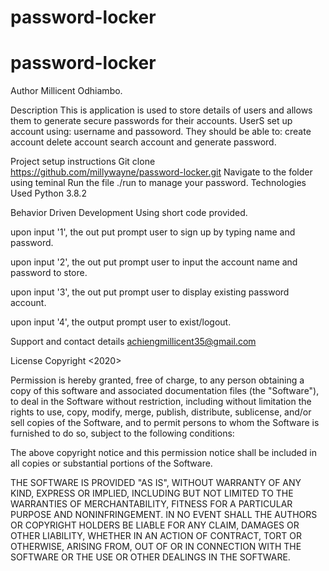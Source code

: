 # password-locker
# password-locker
Author
Millicent Odhiambo.

Description
This is application is used to store details of users and allows them to generate secure passwords for their accounts. UserS set up account using: username and passoword. They should be able to: create account delete account search account and generate password.

Project setup instructions
Git clone https://github.com/millywayne/password-locker.git
Navigate to the folder using teminal
Run the file ./run to manage your password.
Technologies Used
Python 3.8.2

Behavior Driven Development
Using short code provided.

upon input '1', the out put prompt user to sign up by typing name and password.

upon input '2', the out put prompt user to input the account name and password to store.

upon input '3', the out put prompt user to display existing password account.

upon input '4', the output prompt user to exist/logout.

Support and contact details
achiengmillicent35@gmail.com

License
Copyright <2020>

Permission is hereby granted, free of charge, to any person obtaining a copy of this software and associated documentation files (the "Software"), to deal in the Software without restriction, including without limitation the rights to use, copy, modify, merge, publish, distribute, sublicense, and/or sell copies of the Software, and to permit persons to whom the Software is furnished to do so, subject to the following conditions:

The above copyright notice and this permission notice shall be included in all copies or substantial portions of the Software.

THE SOFTWARE IS PROVIDED "AS IS", WITHOUT WARRANTY OF ANY KIND, EXPRESS OR IMPLIED, INCLUDING BUT NOT LIMITED TO THE WARRANTIES OF MERCHANTABILITY, FITNESS FOR A PARTICULAR PURPOSE AND NONINFRINGEMENT. IN NO EVENT SHALL THE AUTHORS OR COPYRIGHT HOLDERS BE LIABLE FOR ANY CLAIM, DAMAGES OR OTHER LIABILITY, WHETHER IN AN ACTION OF CONTRACT, TORT OR OTHERWISE, ARISING FROM, OUT OF OR IN CONNECTION WITH THE SOFTWARE OR THE USE OR OTHER DEALINGS IN THE SOFTWARE.
